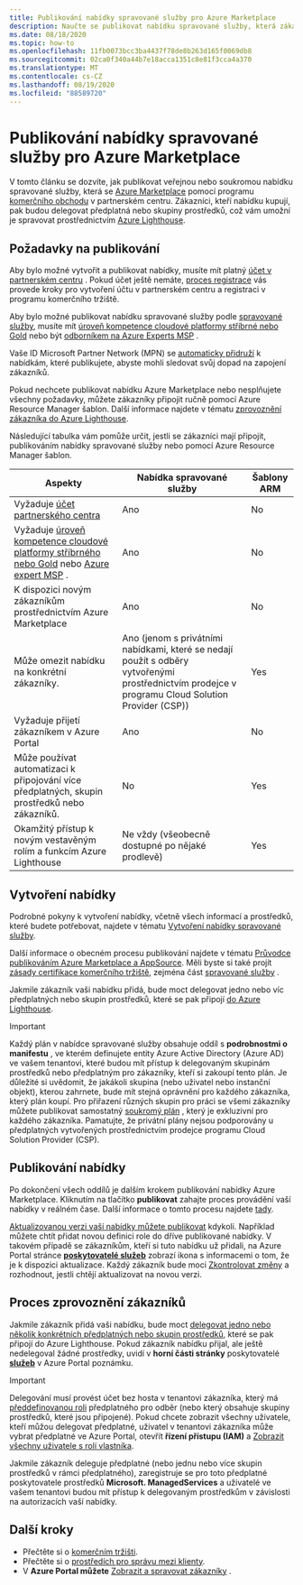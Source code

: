 ```yaml
---
title: Publikování nabídky spravované služby pro Azure Marketplace
description: Naučte se publikovat nabídku spravované služby, která zákazníkům zařadí do Azure Lighthouse.
ms.date: 08/18/2020
ms.topic: how-to
ms.openlocfilehash: 11fb0073bcc3ba4437f78de8b263d165f0069db8
ms.sourcegitcommit: 02ca0f340a44b7e18acca1351c8e81f3cca4a370
ms.translationtype: MT
ms.contentlocale: cs-CZ
ms.lasthandoff: 08/19/2020
ms.locfileid: "88589720"
---
```

# <a name="publish-a-managed-service-offer-to-azure-marketplace"></a>Publikování nabídky spravované služby pro Azure Marketplace

V tomto článku se dozvíte, jak publikovat veřejnou nebo soukromou nabídku spravované služby, která se [Azure Marketplace](https://azuremarketplace.microsoft.com) pomocí programu [komerčního obchodu](../../marketplace/partner-center-portal/commercial-marketplace-overview.md) v partnerském centru. Zákazníci, kteří nabídku kupují, pak budou delegovat předplatná nebo skupiny prostředků, což vám umožní je spravovat prostřednictvím [Azure Lighthouse](../overview.md).

## <a name="publishing-requirements"></a>Požadavky na publikování

Aby bylo možné vytvořit a publikovat nabídky, musíte mít platný [účet v partnerském centru](../../marketplace/partner-center-portal/create-account.md) . Pokud účet ještě nemáte, [proces registrace](https://aka.ms/joinmarketplace) vás provede kroky pro vytvoření účtu v partnerském centru a registraci v programu komerčního tržiště.

Aby bylo možné publikovat nabídku spravované služby podle [spravované služby](/legal/marketplace/certification-policies#7004-business-requirements), musíte mít [úroveň kompetence cloudové platformy stříbrné nebo Gold](/partner-center/learn-about-competencies) nebo být [odborníkem na Azure Experts MSP](https://partner.microsoft.com/membership/azure-expert-msp) .

Vaše ID Microsoft Partner Network (MPN) se [automaticky přidruží](../../cost-management-billing/manage/link-partner-id.md) k nabídkám, které publikujete, abyste mohli sledovat svůj dopad na zapojení zákazníků.

Pokud nechcete publikovat nabídku Azure Marketplace nebo nesplňujete všechny požadavky, můžete zákazníky připojit ručně pomocí Azure Resource Manager šablon. Další informace najdete v tématu [zprovoznění zákazníka do Azure Lighthouse](onboard-customer.md).

Následující tabulka vám pomůže určit, jestli se zákazníci mají připojit, publikováním nabídky spravované služby nebo pomocí Azure Resource Manager šablon.

|**Aspekty**  |**Nabídka spravované služby**  |**Šablony ARM**  |
|---------|---------|---------|
|Vyžaduje [účet partnerského centra](../../marketplace/partner-center-portal/create-account.md)   |Ano         |No        |
|Vyžaduje [úroveň kompetence cloudové platformy stříbrného nebo Gold](/partner-center/learn-about-competencies) nebo [Azure expert MSP](https://partner.microsoft.com/membership/azure-expert-msp) .      |Ano         |No         |
|K dispozici novým zákazníkům prostřednictvím Azure Marketplace     |Ano     |No       |
|Může omezit nabídku na konkrétní zákazníky.     |Ano (jenom s privátními nabídkami, které se nedají použít s odběry vytvořenými prostřednictvím prodejce v programu Cloud Solution Provider (CSP))         |Yes         |
|Vyžaduje přijetí zákazníkem v Azure Portal     |Ano     |No   |
|Může používat automatizaci k připojování více předplatných, skupin prostředků nebo zákazníků. |No     |Yes    |
|Okamžitý přístup k novým vestavěným rolím a funkcím Azure Lighthouse     |Ne vždy (všeobecně dostupné po nějaké prodlevě)         |Yes         |

## <a name="create-your-offer"></a>Vytvoření nabídky

Podrobné pokyny k vytvoření nabídky, včetně všech informací a prostředků, které budete potřebovat, najdete v tématu [Vytvoření nabídky spravované služby](../../marketplace/partner-center-portal/create-new-managed-service-offer.md).

Další informace o obecném procesu publikování najdete v tématu [Průvodce publikováním Azure Marketplace a AppSource](../../marketplace/marketplace-publishers-guide.md). Měli byste si také projít [zásady certifikace komerčního tržiště](/legal/marketplace/certification-policies), zejména část [spravované služby](/legal/marketplace/certification-policies#700-managed-services) .

Jakmile zákazník vaši nabídku přidá, bude moct delegovat jedno nebo víc předplatných nebo skupin prostředků, které se pak připojí [do Azure Lighthouse](#the-customer-onboarding-process).

> [!IMPORTANT]
> Každý plán v nabídce spravované služby obsahuje oddíl s **podrobnostmi o manifestu** , ve kterém definujete entity Azure Active Directory (Azure AD) ve vašem tenantovi, které budou mít přístup k delegovaným skupinám prostředků nebo předplatným pro zákazníky, kteří si zakoupí tento plán. Je důležité si uvědomit, že jakákoli skupina (nebo uživatel nebo instanční objekt), kterou zahrnete, bude mít stejná oprávnění pro každého zákazníka, který plán koupí. Pro přiřazení různých skupin pro práci se všemi zákazníky můžete publikovat samostatný [soukromý plán](../../marketplace/private-offers.md) , který je exkluzivní pro každého zákazníka. Pamatujte, že privátní plány nejsou podporovány u předplatných vytvořených prostřednictvím prodejce programu Cloud Solution Provider (CSP).

## <a name="publish-your-offer"></a>Publikování nabídky

Po dokončení všech oddílů je dalším krokem publikování nabídky Azure Marketplace. Kliknutím na tlačítko **publikovat** zahajte proces provádění vaší nabídky v reálném čase. Další informace o tomto procesu najdete [tady](../../marketplace/partner-center-portal/create-new-managed-service-offer.md#publish). 

[Aktualizovanou verzi vaší nabídky můžete publikovat](../..//marketplace/partner-center-portal/update-existing-offer.md) kdykoli. Například můžete chtít přidat novou definici role do dříve publikované nabídky. V takovém případě se zákazníkům, kteří si tuto nabídku už přidali, na Azure Portal stránce [**poskytovatelé služeb**](view-manage-service-providers.md) zobrazí ikona s informacemi o tom, že je k dispozici aktualizace. Každý zákazník bude moci [Zkontrolovat změny](view-manage-service-providers.md#update-service-provider-offers) a rozhodnout, jestli chtějí aktualizovat na novou verzi. 

## <a name="the-customer-onboarding-process"></a>Proces zprovoznění zákazníků

Jakmile zákazník přidá vaši nabídku, bude moct [delegovat jedno nebo několik konkrétních předplatných nebo skupin prostředků](view-manage-service-providers.md#delegate-resources), které se pak připojí do Azure Lighthouse. Pokud zákazník nabídku přijal, ale ještě nedelegoval žádné prostředky, uvidí v **horní části stránky** poskytovatelé [**služeb**](view-manage-service-providers.md) v Azure Portal poznámku.

> [!IMPORTANT]
> Delegování musí provést účet bez hosta v tenantovi zákazníka, který má [předdefinovanou roli](../../role-based-access-control/built-in-roles.md#owner) předplatného pro odběr (nebo který obsahuje skupiny prostředků, které jsou připojené). Pokud chcete zobrazit všechny uživatele, kteří můžou delegovat předplatné, uživatel v tenantovi zákazníka může vybrat předplatné ve Azure Portal, otevřít **řízení přístupu (IAM)** a [Zobrazit všechny uživatele s rolí vlastníka](../../role-based-access-control/role-assignments-list-portal.md#list-owners-of-a-subscription).

Jakmile zákazník deleguje předplatné (nebo jednu nebo více skupin prostředků v rámci předplatného), zaregistruje se pro toto předplatné poskytovatele prostředků **Microsoft. ManagedServices** a uživatelé ve vašem tenantovi budou mít přístup k delegovaným prostředkům v závislosti na autorizacích vaší nabídky.

## <a name="next-steps"></a>Další kroky

- Přečtěte si o [komerčním tržišti](../../marketplace/partner-center-portal/commercial-marketplace-overview.md).
- Přečtěte si o [prostředích pro správu mezi klienty](../concepts/cross-tenant-management-experience.md).
- V **Azure Portal můžete** [Zobrazit a spravovat zákazníky](view-manage-customers.md) .
